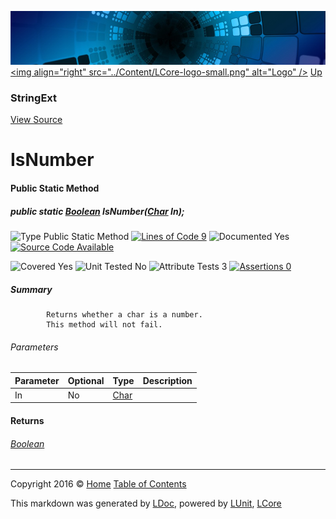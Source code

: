 ![](../Content/LCore-banner-small.png "")
[&lt;img align=&quot;right&quot; src=&quot;../Content/LCore-logo-small.png&quot; alt=&quot;Logo&quot; /&gt;](../../README.md)
[Up](StringExt.md)

### StringExt
[View Source](../Extensions/Reference%20Types/StringExt.cs)

# IsNumber

#### Public Static Method

##### public static <a href="https://msdn.microsoft.com/en-us/library/system.boolean.aspx" alt="">Boolean</a> IsNumber(<a href="https://msdn.microsoft.com/en-us/library/system.char.aspx" alt="">Char</a> In);

![Type Public Static Method](http://b.repl.ca/v1/Type-Public%20Static%20Method-Blue.png "") [![Lines of Code 9](http://b.repl.ca/v1/Lines%20of%20Code-9-blue.png "")](../Extensions/Reference%20Types/StringExt.cs#L849)    ![Documented Yes](http://b.repl.ca/v1/Documented-Yes-brightgreen.png "") [![Source Code Available](http://b.repl.ca/v1/Source%20Code-Available-brightgreen.png "")](../Extensions/Reference%20Types/StringExt.cs#L849)

![Covered Yes](http://b.repl.ca/v1/Covered-Yes-brightgreen.png "") ![Unit Tested No](http://b.repl.ca/v1/Unit%20Tested-No-lightgrey.png "") ![Attribute Tests 3](http://b.repl.ca/v1/Attribute%20Tests-3-brightgreen.png "") [![Assertions 0](http://b.repl.ca/v1/Assertions-0-lightgrey.png "")](../Extensions/Reference%20Types/StringExt.cs)

##### Summary

            Returns whether a char is a number.
            This method will not fail.
            

###### Parameters

Parameter | Optional | Type | Description
:---  | :---  | :---  | :--- 
In | No | [Char](https://msdn.microsoft.com/en-us/library/system.char.aspx) | 


#### Returns

###### [Boolean](https://msdn.microsoft.com/en-us/library/system.boolean.aspx)



---

Copyright 2016 &copy; [Home](../../README.md) [Table of Contents](../../TableOfContents.md)

This markdown was generated by [LDoc](https://github.com/CodeSingularity/LDoc), powered by [LUnit](https://github.com/CodeSingularity/LUnit), [LCore](https://github.com/CodeSingularity/LCore)
